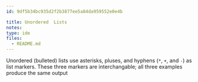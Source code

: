 ```yaml
---
id: 9df5b34bc935d2f2b3877ee5a84da959552e0e4b

title: Unordered  Lists
notes:
type: ide
files:
  - README.md
---
```


Unordered (bulleted) lists use asterisks, pluses, and hyphens (`*`,
`+`, and `-`) as list markers. These three markers are
interchangable; all three examples produce the same output

